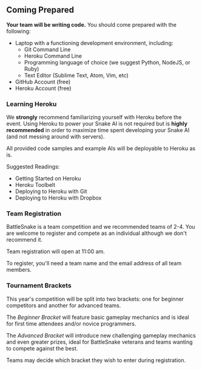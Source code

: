 ## Coming Prepared


__Your team will be writing code.__ You should come prepared with the following:

* Laptop with a functioning development environment, including:
    * Git Command Line
    * Heroku Command Line
    * Programming language of choice (we suggest Python, NodeJS, or Ruby)
    * Text Editor (Sublime Text, Atom, Vim, etc)
* GitHub Account (free)
* Heroku Account (free)

### Learning Heroku

We __strongly__ recommend familiarizing yourself with Heroku before the event. Using Heroku to power your Snake AI is not required but is __highly recommended__ in order to maximize time spent developing your Snake AI (and not messing around with servers).

All provided code samples and example AIs will be deployable to Heroku as is.

Suggested Readings:

* Getting Started on Heroku
* Heroku Toolbelt
* Deploying to Heroku with Git
* Deploying to Heroku with Dropbox

### Team Registration

BattleSnake is a team competition and we recommended teams of 2-4. You are welcome to register and compete as an individual although we don't recommend it.

Team registration will open at 11:00 am.

To register, you'll need a team name and the email address of all team members.

### Tournament Brackets

This year's competition will be split into two brackets: one for beginner competitors and another for advanced teams.

The _Beginner Bracket_ will feature basic gameplay mechanics and is ideal for first time attendees and/or novice programmers.

The _Advanced Bracket_ will introduce new challenging gameplay mechanics and even greater prizes, ideal for BattleSnake veterans and teams wanting to compete against the best.

Teams may decide which bracket they wish to enter during registration.
